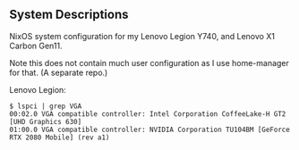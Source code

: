 ## System Descriptions
NixOS system configuration for my Lenovo Legion Y740, and Lenovo X1 Carbon Gen11.

Note this does not contain much user configuration as I use home-manager for that.
(A separate repo.)

Lenovo Legion:
```
$ lspci | grep VGA
00:02.0 VGA compatible controller: Intel Corporation CoffeeLake-H GT2 [UHD Graphics 630]
01:00.0 VGA compatible controller: NVIDIA Corporation TU104BM [GeForce RTX 2080 Mobile] (rev a1)
```
